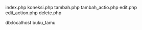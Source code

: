 index.php
koneksi.php
tambah.php
tambah_actio.php
edit.php
edit_action.php
delete.php

db:localhost buku_tamu
